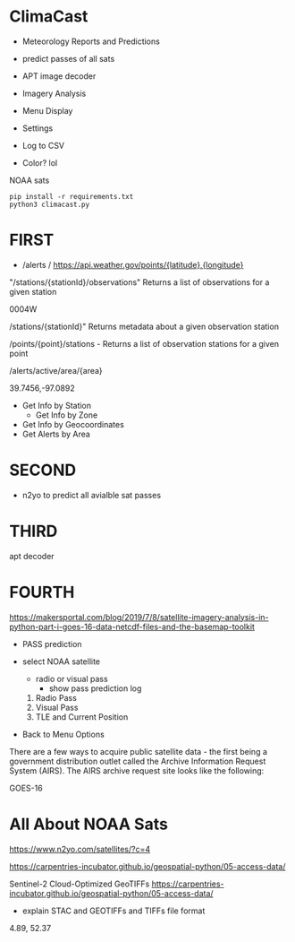 # ClimaCast

- Meteorology Reports and Predictions
- predict passes of all sats
- APT image decoder
- Imagery Analysis

- Menu Display

- Settings
- Log to CSV
- Color? lol

NOAA sats


```
pip install -r requirements.txt
python3 climacast.py
```


# FIRST

- /alerts
/ https://api.weather.gov/points/{latitude},{longitude}


"/stations/{stationId}/observations" Returns a list of observations for a given station

0004W

/stations/{stationId}" Returns metadata about a given observation station

/points/{point}/stations - Returns a list of observation stations for a given point

/alerts/active/area/{area}

39.7456,-97.0892

- Get Info by Station
    - Get Info by Zone
- Get Info by Geocoordinates
- Get Alerts by Area


# SECOND

- n2yo to predict all avialble sat passes


# THIRD

apt decoder

# FOURTH

https://makersportal.com/blog/2019/7/8/satellite-imagery-analysis-in-python-part-i-goes-16-data-netcdf-files-and-the-basemap-toolkit



- PASS prediction

- select NOAA satellite
    - radio or visual pass
        - show pass prediction log

    1. Radio Pass
    2. Visual Pass
    3. TLE and Current Position 

- Back to Menu Options



There are a few ways to acquire public satellite data - the first being a government distribution outlet called the Archive Information Request System (AIRS). The AIRS archive request site looks like the following:


GOES-16

# All About NOAA Sats
https://www.n2yo.com/satellites/?c=4

https://carpentries-incubator.github.io/geospatial-python/05-access-data/

Sentinel-2 Cloud-Optimized GeoTIFFs
https://carpentries-incubator.github.io/geospatial-python/05-access-data/

- explain STAC and GEOTIFFs and TIFFs file format


4.89, 52.37
